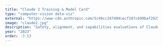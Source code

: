 ```yaml
---
title: "Claude 2 Training & Model Card"
type: "computer-vision data-viz"
external: "https://www-cdn.anthropic.com/5c49cc247484cecf107c699baf29250302e5da70/claude-2-model-card.pdf"
image: "claude2.jpg"
description: "Safety, alignment, and capabilities evaluations of Claude 2"
year: "2023"
order: -3.53
---
```


